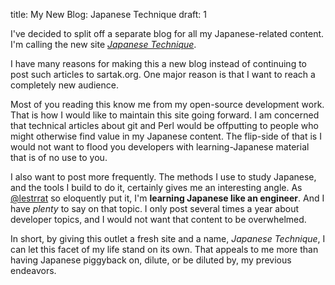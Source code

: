 title: My New Blog: Japanese Technique
draft: 1

I've decided to split off a separate blog for all my Japanese-related content. I'm calling the new site [*Japanese Technique*](http://blog.rpglanguage.net).

I have many reasons for making this a new blog instead of continuing to post such articles to sartak.org. One major reason is that I want to reach a completely new audience.

Most of you reading this know me from my open-source development work. That is how I would like to maintain this site going forward. I am concerned that technical articles about git and Perl would be offputting to people who might otherwise find value in my Japanese content. The flip-side of that is I would not want to flood you developers with learning-Japanese material that is of no use to you.

I also want to post more frequently. The methods I use to study Japanese, and the tools I build to do it, certainly gives me an interesting angle. As [@lestrrat](https://twitter.com/lestrrat) so eloquently put it, I'm **learning Japanese like an engineer**. And I have *plenty* to say on that topic. I only post several times a year about developer topics, and I would not want that content to be overwhelmed.

In short, by giving this outlet a fresh site and a name, *Japanese Technique*, I can let this facet of my life stand on its own. That appeals to me more than having Japanese piggyback on, dilute, or be diluted by, my previous endeavors.
